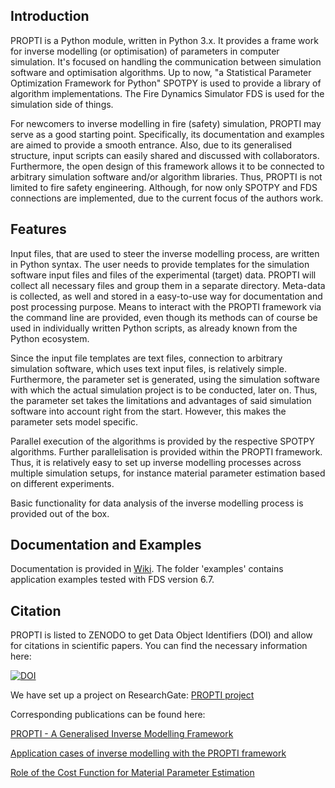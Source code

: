 ## Introduction

PROPTI is a Python module, written in Python 3.x. It provides a frame work for inverse modelling (or optimisation) of parameters in computer simulation. It's focused on handling the communication between simulation software and optimisation algorithms. Up to now, "a Statistical Parameter Optimization Framework for Python" SPOTPY is used to provide a library of algorithm implementations. The Fire Dynamics Simulator FDS is used for the simulation side of things.

For newcomers to inverse modelling in fire (safety) simulation, PROPTI may serve as a good starting point. Specifically, its documentation and examples are aimed to provide a smooth entrance. Also, due to its generalised structure, input scripts can easily shared and discussed with collaborators. Furthermore, the open design of this framework allows it to be connected to arbitrary simulation software and/or algorithm libraries. Thus, PROPTI is not limited to fire safety engineering. Although, for now only SPOTPY and FDS connections are implemented, due to the current focus of the authors work.

## Features

Input files, that are used to steer the inverse modelling process, are written in Python syntax. The user needs to provide templates for the simulation software input files and files of the experimental (target) data. PROPTI will collect all necessary files and group them in a separate directory. Meta-data is collected, as well and stored in a easy-to-use way for documentation and post processing purpose. Means to interact with the PROPTI framework via the command line are provided, even though its methods can of course be used in individually written Python scripts, as already known from the Python ecosystem.

Since the input file templates are text files, connection to arbitrary simulation software, which uses text input files, is relatively simple. Furthermore, the parameter set is generated, using the simulation software with which the actual simulation project is to be conducted, later on. Thus, the parameter set takes the limitations and advantages of said simulation software into account right from the start. However, this makes the parameter sets model specific.

Parallel execution of the algorithms is provided by the respective SPOTPY algorithms. Further parallelisation is provided within the PROPTI framework. Thus, it is relatively easy to set up inverse modelling processes across multiple simulation setups, for instance material parameter estimation based on different experiments.

Basic functionality for data analysis of the inverse modelling process is provided out of the box.

## Documentation and Examples

Documentation is provided in [Wiki](https://github.com/FireDynamics/propti/wiki). The folder 'examples' contains application examples tested with FDS version 6.7. 

## Citation

PROPTI is listed to ZENODO to get Data Object Identifiers (DOI) and allow for citations in scientific papers. You can find the necessary information here: 

[![DOI](https://zenodo.org/badge/DOI/10.5281/zenodo.1188756.svg)](https://doi.org/10.5281/zenodo.1188756)

We have set up a project on ResearchGate: [PROPTI project](https://www.researchgate.net/project/PROPTI-An-Generalised-Inverse-Modelling-Framework)

Corresponding publications can be found here:

[PROPTI - A Generalised Inverse Modelling Framework](https://www.researchgate.net/publication/327655651_PROPTI_-_A_Generalised_Inverse_Modelling_Framework)

[Application cases of inverse modelling with the PROPTI framework](https://doi.org/10.1016/j.firesaf.2019.102835)

[Role of the Cost Function for Material Parameter Estimation](https://www.researchgate.net/publication/344217501_ROLE_OF_THE_COST_FUNCTION_FOR_MATERIAL_PARAMETER_ESTIMATION)
